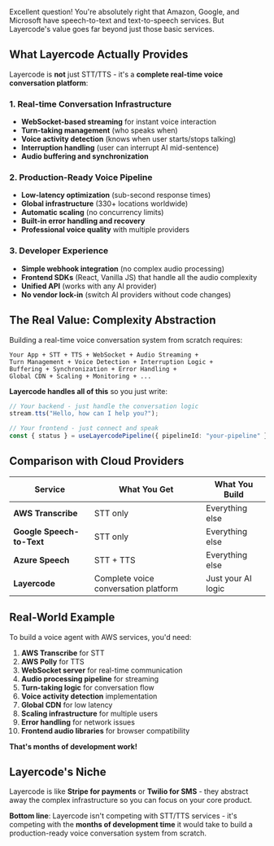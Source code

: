 Excellent question! You're absolutely right that Amazon, Google, and Microsoft have speech-to-text and text-to-speech services. But Layercode's value goes far beyond just those basic services.

## What Layercode Actually Provides

Layercode is **not** just STT/TTS - it's a **complete real-time voice conversation platform**:

### 1. **Real-time Conversation Infrastructure**
- **WebSocket-based streaming** for instant voice interaction
- **Turn-taking management** (who speaks when)
- **Voice activity detection** (knows when user starts/stops talking)
- **Interruption handling** (user can interrupt AI mid-sentence)
- **Audio buffering and synchronization**

### 2. **Production-Ready Voice Pipeline**
- **Low-latency optimization** (sub-second response times)
- **Global infrastructure** (330+ locations worldwide)
- **Automatic scaling** (no concurrency limits)
- **Built-in error handling and recovery**
- **Professional voice quality** with multiple providers

### 3. **Developer Experience**
- **Simple webhook integration** (no complex audio processing)
- **Frontend SDKs** (React, Vanilla JS) that handle all the audio complexity
- **Unified API** (works with any AI provider)
- **No vendor lock-in** (switch AI providers without code changes)

## The Real Value: Complexity Abstraction

Building a real-time voice conversation system from scratch requires:

```
Your App + STT + TTS + WebSocket + Audio Streaming + 
Turn Management + Voice Detection + Interruption Logic + 
Buffering + Synchronization + Error Handling + 
Global CDN + Scaling + Monitoring + ...
```

**Layercode handles all of this** so you just write:

```typescript
// Your backend - just handle the conversation logic
stream.tts("Hello, how can I help you?");

// Your frontend - just connect and speak
const { status } = useLayercodePipeline({ pipelineId: "your-pipeline" });
```

## Comparison with Cloud Providers

| Service | What You Get | What You Build |
|---------|-------------|----------------|
| **AWS Transcribe** | STT only | Everything else |
| **Google Speech-to-Text** | STT only | Everything else |
| **Azure Speech** | STT + TTS | Everything else |
| **Layercode** | Complete voice conversation platform | Just your AI logic |

## Real-World Example

To build a voice agent with AWS services, you'd need:
1. **AWS Transcribe** for STT
2. **AWS Polly** for TTS
3. **WebSocket server** for real-time communication
4. **Audio processing pipeline** for streaming
5. **Turn-taking logic** for conversation flow
6. **Voice activity detection** implementation
7. **Global CDN** for low latency
8. **Scaling infrastructure** for multiple users
9. **Error handling** for network issues
10. **Frontend audio libraries** for browser compatibility

**That's months of development work!**

## Layercode's Niche

Layercode is like **Stripe for payments** or **Twilio for SMS** - they abstract away the complex infrastructure so you can focus on your core product.

**Bottom line**: Layercode isn't competing with STT/TTS services - it's competing with the **months of development time** it would take to build a production-ready voice conversation system from scratch.